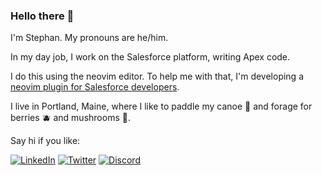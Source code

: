 ### Hello there 👋

I'm Stephan. My pronouns are he/him. 

In my day job, I work on the Salesforce platform, writing Apex code.

I do this using the neovim editor. To help me with that, I'm developing a [neovim plugin for Salesforce developers](https://github.com/stephanspiegel/kraftwerk.nvim).

I live in Portland, Maine, where I like to paddle my canoe :canoe: and forage for berries :blueberries: and mushrooms :mushroom:.

Say hi if you like:

[![LinkedIn](https://img.shields.io/badge/linkedin-%230077B5.svg?style=for-the-badge&logo=linkedin&logoColor=white)](https://www.linkedin.com/in/stephan-spiegel-b3b320a/)
[![Twitter](https://img.shields.io/badge/Twitter-%231DA1F2.svg?style=for-the-badge&logo=Twitter&logoColor=white)](https://twitter.com/stephanspiegel)
[![Discord](https://img.shields.io/badge/Discord-%237289DA.svg?style=for-the-badge&logo=discord&logoColor=white)](https://discordapp.com/users/1022486313783525397)
<!--
**stephanspiegel/stephanspiegel** is a ✨ _special_ ✨ repository because its `README.md` (this file) appears on your GitHub profile.

Here are some ideas to get you started:

- 🔭 I’m currently working on ...
- 🌱 I’m currently learning ...
- 👯 I’m looking to collaborate on ...
- 🤔 I’m looking for help with ...
- 💬 Ask me about ...
- 📫 How to reach me: ...
- 😄 Pronouns: ...
- ⚡ Fun fact: ...
-->
